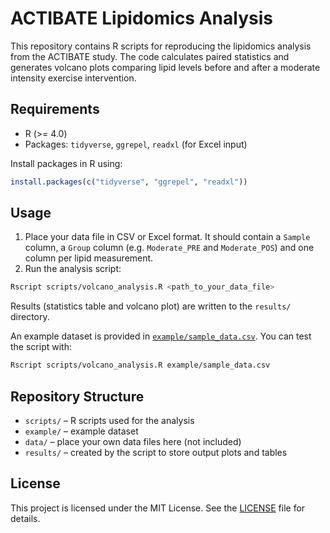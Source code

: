 # ACTIBATE Lipidomics Analysis

This repository contains R scripts for reproducing the lipidomics analysis from the ACTIBATE study. The code calculates paired statistics and generates volcano plots comparing lipid levels before and after a moderate intensity exercise intervention.

## Requirements

- R (\>= 4.0)
- Packages: `tidyverse`, `ggrepel`, `readxl` (for Excel input)

Install packages in R using:

```R
install.packages(c("tidyverse", "ggrepel", "readxl"))
```

## Usage

1. Place your data file in CSV or Excel format. It should contain a `Sample` column, a `Group` column (e.g. `Moderate_PRE` and `Moderate_POS`) and one column per lipid measurement.
2. Run the analysis script:

```bash
Rscript scripts/volcano_analysis.R <path_to_your_data_file>
```

Results (statistics table and volcano plot) are written to the `results/` directory.

An example dataset is provided in [`example/sample_data.csv`](example/sample_data.csv). You can test the script with:

```bash
Rscript scripts/volcano_analysis.R example/sample_data.csv
```

## Repository Structure

- `scripts/` – R scripts used for the analysis
- `example/` – example dataset
- `data/` – place your own data files here (not included)
- `results/` – created by the script to store output plots and tables

## License

This project is licensed under the MIT License. See the [LICENSE](LICENSE) file for details.
